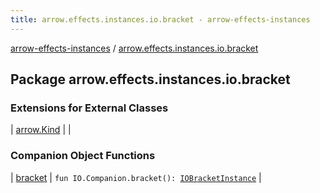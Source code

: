 ```yaml
---
title: arrow.effects.instances.io.bracket - arrow-effects-instances
---
```


[arrow-effects-instances](../index.html) / [arrow.effects.instances.io.bracket](./index.html)

## Package arrow.effects.instances.io.bracket

### Extensions for External Classes

| [arrow.Kind](arrow.-kind/index.html) |  |

### Companion Object Functions

| [bracket](bracket.html) | `fun IO.Companion.bracket(): `[`IOBracketInstance`](../arrow.effects.instances/-i-o-bracket-instance/index.html) |

